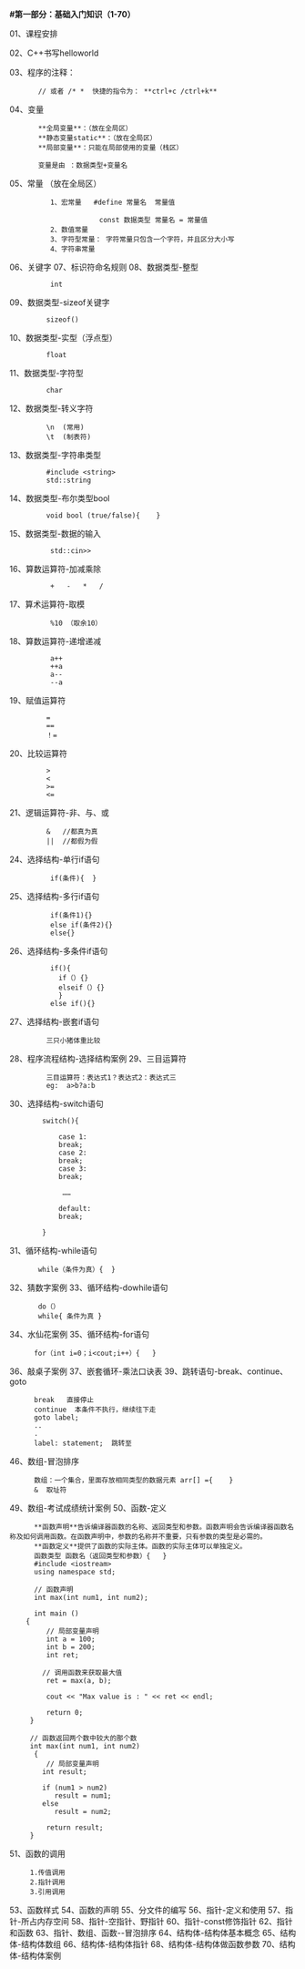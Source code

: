 **#第一部分：基础入门知识（1-70）**

01、课程安排

02、C++书写helloworld

03、程序的注释：    

           // 或者 /* *  快捷的指令为： **ctrl+c /ctrl+k** 

04、变量           
 
           **全局变量**：（放在全局区）
           **静态变量static**：（放在全局区）
           **局部变量**：只能在局部使用的变量（栈区）
                   
           变量是由 ：数据类型+变量名

05、常量        （放在全局区）
                
              1、宏常量   #define 常量名  常量值
                
                          const 数据类型 常量名 = 常量值
              2、数值常量
              3、字符型常量： 字符常量只包含一个字符，并且区分大小写
              4、字符串常量


06、关键字
07、标识符命名规则
08、数据类型-整型 
              
              int

09、数据类型-sizeof关键字 
             
             sizeof()

10、数据类型-实型（浮点型）
             
             float

11、数据类型-字符型
              
             char

12、数据类型-转义字符

             \n  (常用)
             \t  (制表符)

13、数据类型-字符串类型

             #include <string>
             std::string

14、数据类型-布尔类型bool

             void bool (true/false){    }

15、数据类型-数据的输入

              std::cin>>

16、算数运算符-加减乘除

              +   -   *   /

17、算术运算符-取模

              %10 （取余10）

18、算数运算符-递增递减

              a++
              ++a
              a--
              --a

19、赋值运算符

             =  
             ==
             ！=
      
20、比较运算符

             > 
             <
             >=
             <=

21、逻辑运算符-非、与、或

             &   //都真为真
             ||  //都假为假
             

24、选择结构-单行if语句

              if(条件){  }

25、选择结构-多行if语句
  
              if(条件1){}
              else if(条件2){}
              else{}
  
26、选择结构-多条件if语句

              if(){
                if（）{}
                elseif（）{}
                }
              else if(){}

27、选择结构-嵌套if语句

             三只小猪体重比较

28、程序流程结构-选择结构案例
29、三目运算符

             三目运算符：表达式1？表达式2：表达式三
             eg:  a>b?a:b

30、选择结构-switch语句

            switch(){
            
                case 1:
                break;
                case 2:
                break;
                case 3:
                break;
            
                 ……
            
                default:
                break;
                
            }

31、循环结构-while语句

           while（条件为真）{  }

32、猜数字案例
33、循环结构-dowhile语句

           do（）
           while{ 条件为真 }

34、水仙花案例
35、循环结构-for语句

          for（int i=0；i<cout;i++）{   }

36、敲桌子案例
37、嵌套循环-乘法口诀表
39、跳转语句-break、continue、goto

          break   直接停止
          continue  本条件不执行，继续往下走
          goto label;
          ..
          .
          label: statement;  跳转至

46、数组-冒泡排序  

          数组：一个集合，里面存放相同类型的数据元素 arr[] ={    }
          &  取址符

49、数组-考试成绩统计案例
50、函数-定义 

          **函数声明**告诉编译器函数的名称、返回类型和参数。函数声明会告诉编译器函数名称及如何调用函数。在函数声明中，参数的名称并不重要，只有参数的类型是必需的。
          **函数定义**提供了函数的实际主体。函数的实际主体可以单独定义。
          函数类型 函数名（返回类型和参数）{   }
          #include <iostream>
          using namespace std;
 
          // 函数声明
          int max(int num1, int num2);
 
          int main ()
        {
             // 局部变量声明
             int a = 100;
             int b = 200;
             int ret;
  
            // 调用函数来获取最大值
             ret = max(a, b);
 
             cout << "Max value is : " << ret << endl;
 
             return 0;
         }
 
         // 函数返回两个数中较大的那个数
         int max(int num1, int num2) 
          {
             // 局部变量声明
            int result;
 
            if (num1 > num2)
               result = num1;
            else
               result = num2;
 
             return result; 
         }

51、函数的调用   
      
         1.传值调用
         2.指针调用
         3.引用调用

53、函数样式
54、函数的声明
55、分文件的编写
56、指针-定义和使用
57、指针-所占内存空间
58、指针-空指针、野指针
60、指针-const修饰指针
62、指针和函数
63、指针、数组、函数--冒泡排序
64、结构体-结构体基本概念
65、结构体-结构体数组
66、结构体-结构体指针
68、结构体-结构体做函数参数
70、结构体-结构体案例
